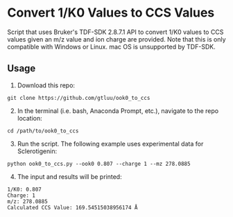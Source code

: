 # Convert 1/K0 Values to CCS Values

Script that uses Bruker's TDF-SDK 2.8.7.1 API to convert 1/K0 values to CCS values given an m/z value and ion charge are provided. Note that this is only compatible with Windows or Linux. mac OS is unsupported by TDF-SDK.

## Usage

1. Download this repo:
```
git clone https://github.com/gtluu/ook0_to_ccs
```
2. In the terminal (i.e. bash, Anaconda Prompt, etc.), navigate to the repo location:
```
cd /path/to/ook0_to_ccs
```
3. Run the script. The following example uses experimental data for Sclerotigenin:
```
python ook0_to_ccs.py --ook0 0.807 --charge 1 --mz 278.0885
```
4. The input and results will be printed:
```
1/K0: 0.807
Charge: 1
m/z: 278.0885
Calculated CCS Value: 169.54515038956174 Å
```
